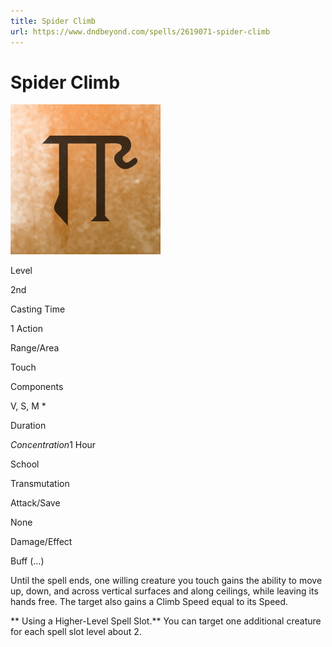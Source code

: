 ```yaml
---
title: Spider Climb
url: https://www.dndbeyond.com/spells/2619071-spider-climb
---
```


# Spider Climb

![Spider Climb](spider-climb.png)

Level

2nd

Casting Time

1 Action

Range/Area

Touch

Components

V, S, M *

Duration

*Concentration*1 Hour

School

Transmutation

Attack/Save

None

Damage/Effect

Buff (...)

Until the spell ends, one willing creature you touch gains the ability to move up, down, and across vertical surfaces and along ceilings, while leaving its hands free. The target also gains a Climb Speed equal to its Speed.

** Using a Higher-Level Spell Slot.** You can target one additional creature for each spell slot level about 2.